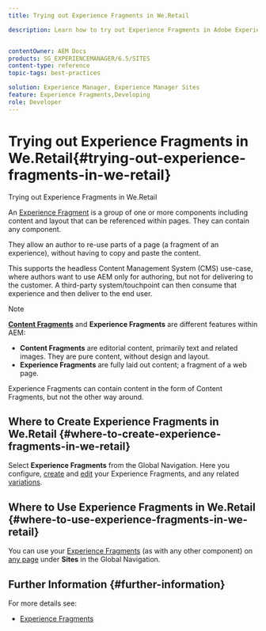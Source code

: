```yaml
---
title: Trying out Experience Fragments in We.Retail

description: Learn how to try out Experience Fragments in Adobe Experience Manager using We.Retail.


contentOwner: AEM Docs
products: SG_EXPERIENCEMANAGER/6.5/SITES
content-type: reference
topic-tags: best-practices

solution: Experience Manager, Experience Manager Sites
feature: Experience Fragments,Developing
role: Developer
---
```

# Trying out Experience Fragments in We.Retail{#trying-out-experience-fragments-in-we-retail}

Trying out Experience Fragments in We.Retail

An [Experience Fragment](/help/sites-authoring/experience-fragments.md) is a group of one or more components including content and layout that can be referenced within pages. They can contain any component.

They allow an author to re-use parts of a page (a fragment of an experience), without having to copy and paste the content.

This supports the headless Content Management System (CMS) use-case, where authors want to use AEM only for authoring, but not for delivering to the customer. A third-party system/touchpoint can then consume that experience and then deliver to the end user.

>[!NOTE]
>
>**[Content Fragments](/help/sites-developing/we-retail-content-fragments.md)** and **Experience Fragments** are different features within AEM:
>
>* **Content Fragments** are editorial content, primarily text and related images. They are pure content, without design and layout.
>* **Experience Fragments** are fully laid out content; a fragment of a web page.
>
>Experience Fragments can contain content in the form of Content Fragments, but not the other way around.

## Where to Create Experience Fragments in We.Retail {#where-to-create-experience-fragments-in-we-retail}

Select **Experience Fragments** from the Global Navigation. Here you configure, [create](/help/sites-authoring/experience-fragments.md#creating-an-experience-fragment) and [edit](/help/sites-authoring/experience-fragments.md#editing-your-experience-fragment) your Experience Fragments, and any related [variations](/help/sites-authoring/experience-fragments.md#creating-an-experience-fragment-variation).

## Where to Use Experience Fragments in We.Retail {#where-to-use-experience-fragments-in-we-retail}

You can use your [Experience Fragments](/help/sites-authoring/experience-fragments.md#using-your-experience-fragment) (as with any other component) on [any page](/help/sites-authoring/editing-content.md) under **Sites** in the Global Navigation.

## Further Information {#further-information}

For more details see:

* [Experience Fragments](/help/sites-authoring/experience-fragments.md)
